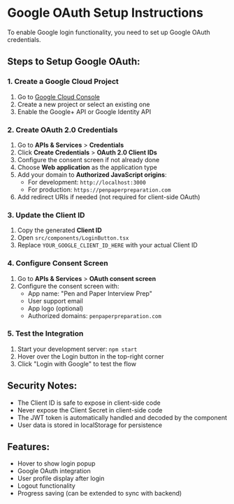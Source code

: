 # Google OAuth Setup Instructions

To enable Google login functionality, you need to set up Google OAuth credentials.

## Steps to Setup Google OAuth:

### 1. Create a Google Cloud Project
1. Go to [Google Cloud Console](https://console.cloud.google.com/)
2. Create a new project or select an existing one
3. Enable the Google+ API or Google Identity API

### 2. Create OAuth 2.0 Credentials
1. Go to **APIs & Services** > **Credentials**
2. Click **Create Credentials** > **OAuth 2.0 Client IDs**
3. Configure the consent screen if not already done
4. Choose **Web application** as the application type
5. Add your domain to **Authorized JavaScript origins**:
   - For development: `http://localhost:3000`
   - For production: `https://penpaperpreparation.com`
6. Add redirect URIs if needed (not required for client-side OAuth)

### 3. Update the Client ID
1. Copy the generated **Client ID**
2. Open `src/components/LoginButton.tsx`
3. Replace `YOUR_GOOGLE_CLIENT_ID_HERE` with your actual Client ID

### 4. Configure Consent Screen
1. Go to **APIs & Services** > **OAuth consent screen**
2. Configure the consent screen with:
   - App name: "Pen and Paper Interview Prep"
   - User support email
   - App logo (optional)
   - Authorized domains: `penpaperpreparation.com`

### 5. Test the Integration
1. Start your development server: `npm start`
2. Hover over the Login button in the top-right corner
3. Click "Login with Google" to test the flow

## Security Notes:
- The Client ID is safe to expose in client-side code
- Never expose the Client Secret in client-side code
- The JWT token is automatically handled and decoded by the component
- User data is stored in localStorage for persistence

## Features:
- Hover to show login popup
- Google OAuth integration
- User profile display after login
- Logout functionality
- Progress saving (can be extended to sync with backend)
